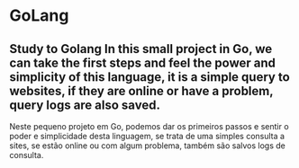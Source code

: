 # GoLang
Study to Golang
In this small project in Go, we can take the first steps and feel the power and simplicity of this language, it is a simple query to websites, if they are online or have a problem, query logs are also saved.
----------------------------------------------
Neste pequeno projeto em Go, podemos dar os primeiros passos e sentir o poder e simplicidade desta linguagem, se trata de uma simples consulta a sites, se estão online ou com algum problema, também são salvos logs de consulta.
